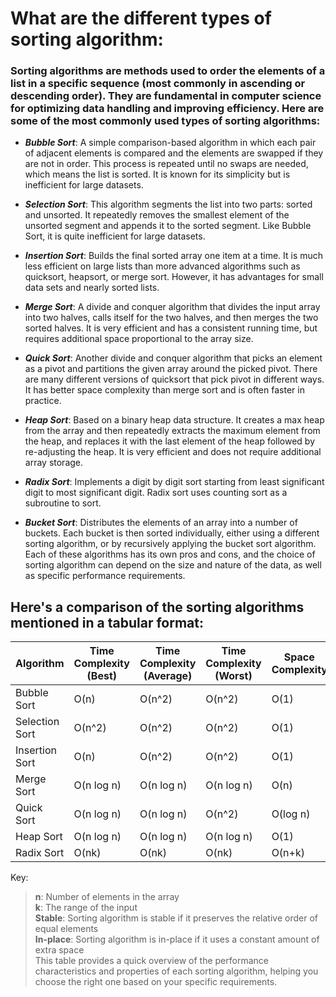 # What are the different types of sorting algorithm:

### Sorting algorithms are methods used to order the elements of a list in a specific sequence (most commonly in ascending or descending order). They are fundamental in computer science for optimizing data handling and improving efficiency. Here are some of the most commonly used types of sorting algorithms:

- ***Bubble Sort***: A simple comparison-based algorithm in which each pair of adjacent elements is compared and the elements are swapped if they are not in order. This process is repeated until no swaps are needed, which means the list is sorted. It is known for its simplicity but is inefficient for large datasets.  
* ***Selection Sort***: This algorithm segments the list into two parts: sorted and unsorted. It repeatedly removes the smallest element of the unsorted segment and appends it to the sorted segment. Like Bubble Sort, it is quite inefficient for large datasets.  
+ ***Insertion Sort***: Builds the final sorted array one item at a time. It is much less efficient on large lists than more advanced algorithms such as quicksort, heapsort, or merge sort. However, it has advantages for small data sets and nearly sorted lists.  
- ***Merge Sort***: A divide and conquer algorithm that divides the input array into two halves, calls itself for the two halves, and then merges the two sorted halves. It is very efficient and has a consistent running time, but requires additional space proportional to the array size.  
* ***Quick Sort***: Another divide and conquer algorithm that picks an element as a pivot and partitions the given array around the picked pivot. There are many different versions of quicksort that pick pivot in different ways. It has better space complexity than merge sort and is often faster in practice.  
+ ***Heap Sort***: Based on a binary heap data structure. It creates a max heap from the array and then repeatedly extracts the maximum element from the heap, and replaces it with the last element of the heap followed by re-adjusting the heap. It is very efficient and does not require additional array storage.  
- ***Radix Sort***: Implements a digit by digit sort starting from least significant digit to most significant digit. Radix sort uses counting sort as a subroutine to sort.  
* ***Bucket Sort***: Distributes the elements of an array into a number of buckets. Each bucket is then sorted individually, either using a different sorting algorithm, or by recursively applying the bucket sort algorithm.  
Each of these algorithms has its own pros and cons, and the choice of sorting algorithm can depend on the size and nature of the data, as well as specific performance requirements.

## Here's a comparison of the sorting algorithms mentioned in a tabular format:

| Algorithm | Time Complexity (Best) | Time Complexity (Average) | Time Complexity (Worst) | Space Complexity | Stable | In-place |
| --- | --- | --- | --- | --- | --- | --- |
| Bubble Sort | O(n) | O(n^2) | O(n^2) | O(1) | Yes | Yes |
| Selection Sort | O(n^2) | O(n^2) | O(n^2) | O(1) | No | Yes |
| Insertion Sort | O(n) | O(n^2) | O(n^2) | O(1) | Yes | Yes |
| Merge Sort | O(n log n) | O(n log n) | O(n log n) | O(n) | Yes | No |
| Quick Sort | O(n log n) | O(n log n) | O(n^2) | O(log n) | No | Yes |
| Heap Sort | O(n log n) | O(n log n) | O(n log n) | O(1) | No | Yes |
| Radix Sort | O(nk) | O(nk) | O(nk) | O(n+k) | Yes | No |

Key:
> **n**: Number of elements in the array  
> **k**: The range of the input  
> **Stable**: Sorting algorithm is stable if it preserves the relative order of equal elements  
> **In-place**: Sorting algorithm is in-place if it uses a constant amount of extra space  
This table provides a quick overview of the performance characteristics and properties of each sorting algorithm, helping you choose the right one based on your specific requirements.
